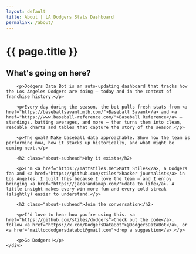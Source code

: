```yaml
---
layout: default
title: About | LA Dodgers Stats Dashboard
permalink: /about/
---
```


<div class="container">
    <div class="minimal-header">
        <h1 class="minimal-headline">{{ page.title }}</h1>
    </div>
    <div class="text-container">
        <h2 class="about-subhead">What's going on here?</h2>

        <p>Dodgers Data Bot is an auto-updating dashboard that tracks how the Los Angeles Dodgers are doing — today and in the context of franchise history.</p>

        <p>Every day during the season, the bot pulls fresh stats from <a href="https://baseballsavant.mlb.com/">Baseball Savant</a> and <a href="https://www.baseball-reference.com/">Baseball Reference</a> — standings, batting averages, and more — then turns them into clean, readable charts and tables that capture the story of the season.</p>

        <p>The goal? Make baseball data approachable. Show how the team is performing now, how it stacks up historically, and what might be coming next.</p>

        <h2 class="about-subhead">Why it exists</h2>

        <p>I'm <a href="https://mattstiles.me">Matt Stiles</a>, a Dodgers fan and <a href="https://github.com/stiles">hacker journalist</a> in Los Angeles. I built this because I love the team — and I enjoy bringing <a href="https://jacarandamap.com/">data to life</a>. A little insight makes every win more fun and every cold streak (slightly) easier to understand.</p>

        <h2 class="about-subhead">Join the conversation</h2>

        <p>I'd love to hear how you’re using this. <a href="https://github.com/stiles/dodgers">Check out the code</a>, follow <a href="https://x.com/DodgersDataBot">@DodgersDataBot</a>, or <a href="mailto:dodgersdatabot@gmail.com">drop a suggestion</a>.</p>

        <p>Go Dodgers!</p>
    </div>
</div>
